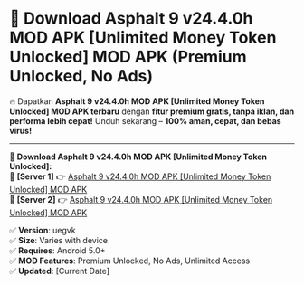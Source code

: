 # 🚀 Download Asphalt 9 v24.4.0h MOD APK [Unlimited Money Token Unlocked] MOD APK (Premium Unlocked, No Ads)  

🔥 Dapatkan **Asphalt 9 v24.4.0h MOD APK [Unlimited Money Token Unlocked] MOD APK terbaru** dengan **fitur premium gratis, tanpa iklan, dan performa lebih cepat!** Unduh sekarang – **100% aman, cepat, dan bebas virus!**  

---


🔽 **Download Asphalt 9 v24.4.0h MOD APK [Unlimited Money Token Unlocked]:**  
🔹 **[Server 1]** 👉 [Asphalt 9 v24.4.0h MOD APK [Unlimited Money Token Unlocked] MOD APK](https://apkcomod.com?title=Asphalt_9_v24.4.0h_MOD_APK_[Unlimited_Money_Token_Unlocked])  
🔹 **[Server 2]** 👉 [Asphalt 9 v24.4.0h MOD APK [Unlimited Money Token Unlocked] MOD APK](https://apkcomod.com?title=Asphalt_9_v24.4.0h_MOD_APK_[Unlimited_Money_Token_Unlocked])  


✅ **Version**: uegvk  
✅ **Size**: Varies with device  
✅ **Requires**: Android 5.0+  
✅ **MOD Features**: Premium Unlocked, No Ads, Unlimited Access  
✅ **Updated**: [Current Date]  
